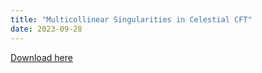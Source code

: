 ```yaml
---
title: "Multicollinear Singularities in Celestial CFT"
date: 2023-09-28
---
```

[Download here](https://inspirehep.net/literature/2703924)
